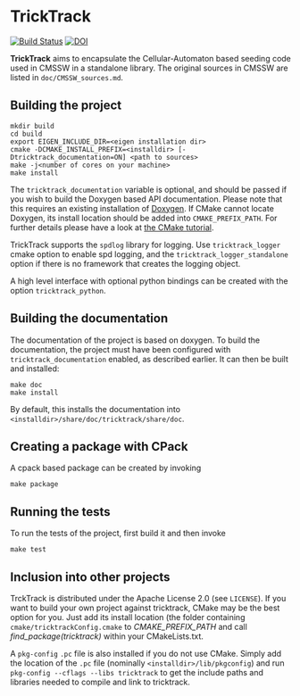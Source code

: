 # TrickTrack 
[![Build Status](https://travis-ci.org/HSF/TrickTrack.svg?branch=master)](https://travis-ci.org/HSF/TrickTrack)
[![DOI](https://zenodo.org/badge/DOI/10.5281/zenodo.2590226.svg)](https://doi.org/10.5281/zenodo.2590226)

**TrickTrack** aims to encapsulate the Cellular-Automaton based seeding code used in CMSSW in a standalone library. The original sources in CMSSW are listed in `doc/CMSSW_sources.md`. 

## Building the project

    mkdir build
    cd build
    export EIGEN_INCLUDE_DIR=<eigen installation dir>
    cmake -DCMAKE_INSTALL_PREFIX=<installdir> [-Dtricktrack_documentation=ON] <path to sources>
    make -j<number of cores on your machine>
    make install

The `tricktrack_documentation` variable is optional, and should be passed if you wish to
build the Doxygen based API documentation. Please note that this requires an existing
installation of [Doxygen](http://www.doxygen.org/index.html). If CMake cannot locate
Doxygen, its install location should be added into `CMAKE_PREFIX_PATH`.
For further details please have a look at [the CMake tutorial](http://www.cmake.org/cmake-tutorial/).

TrickTrack supports the `spdlog` library for logging. Use `tricktrack_logger` cmake option to enable spd logging, and the `tricktrack_logger_standalone` option if there is no framework that creates the logging object.

A high level interface with optional python bindings can be created with the option `tricktrack_python`.

## Building the documentation

The documentation of the project is based on doxygen. To build the documentation,
the project must have been configured with `tricktrack_documentation` enabled, as
described earlier. It can then be built and installed:

    make doc
    make install

By default, this installs the documentation into `<installdir>/share/doc/tricktrack/share/doc`.

## Creating a package with CPack

A cpack based package can be created by invoking

    make package

## Running the tests

To run the tests of the project, first build it and then invoke

    make test

## Inclusion into other projects

TrckTrack is distributed under the Apache License 2.0 (see `LICENSE`). If you want to build your own project against tricktrack, CMake may be the best option for you. Just add its install location (the folder containing `cmake/tricktrackConfig.cmake` to _CMAKE_PREFIX_PATH_ and call _find_package(tricktrack)_ within your CMakeLists.txt.

A `pkg-config` `.pc` file is also installed if you do not use CMake.
Simply add the location of the `.pc` file (nominally `<installdir>/lib/pkgconfig`) and run `pkg-config --cflags --libs tricktrack` to get the
include paths and libraries needed to compile and link to tricktrack.

